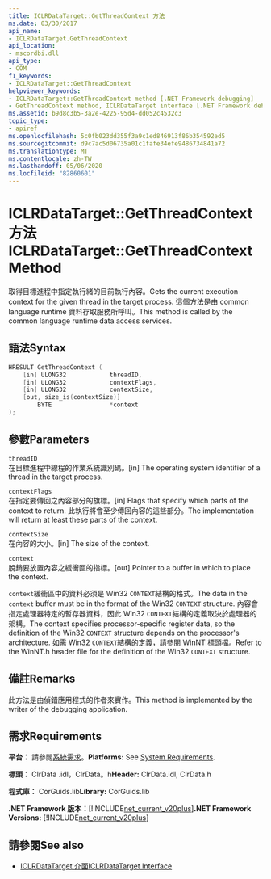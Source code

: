```yaml
---
title: ICLRDataTarget::GetThreadContext 方法
ms.date: 03/30/2017
api_name:
- ICLRDataTarget.GetThreadContext
api_location:
- mscordbi.dll
api_type:
- COM
f1_keywords:
- ICLRDataTarget::GetThreadContext
helpviewer_keywords:
- ICLRDataTarget::GetThreadContext method [.NET Framework debugging]
- GetThreadContext method, ICLRDataTarget interface [.NET Framework debugging]
ms.assetid: b9d8c3b5-3a2e-4225-95d4-dd052c4532c3
topic_type:
- apiref
ms.openlocfilehash: 5c0fb023dd355f3a9c1ed846913f86b354592ed5
ms.sourcegitcommit: d9c7ac5d06735a01c1fafe34efe9486734841a72
ms.translationtype: MT
ms.contentlocale: zh-TW
ms.lasthandoff: 05/06/2020
ms.locfileid: "82860601"
---
```

# <a name="iclrdatatargetgetthreadcontext-method"></a><span data-ttu-id="0322c-102">ICLRDataTarget::GetThreadContext 方法</span><span class="sxs-lookup"><span data-stu-id="0322c-102">ICLRDataTarget::GetThreadContext Method</span></span>
<span data-ttu-id="0322c-103">取得目標進程中指定執行緒的目前執行內容。</span><span class="sxs-lookup"><span data-stu-id="0322c-103">Gets the current execution context for the given thread in the target process.</span></span> <span data-ttu-id="0322c-104">這個方法是由 common language runtime 資料存取服務所呼叫。</span><span class="sxs-lookup"><span data-stu-id="0322c-104">This method is called by the common language runtime data access services.</span></span>  
  
## <a name="syntax"></a><span data-ttu-id="0322c-105">語法</span><span class="sxs-lookup"><span data-stu-id="0322c-105">Syntax</span></span>  
  
```cpp  
HRESULT GetThreadContext (  
    [in] ULONG32            threadID,  
    [in] ULONG32            contextFlags,  
    [in] ULONG32            contextSize,  
    [out, size_is(contextSize)]
        BYTE                *context  
);  
```  
  
## <a name="parameters"></a><span data-ttu-id="0322c-106">參數</span><span class="sxs-lookup"><span data-stu-id="0322c-106">Parameters</span></span>  
 `threadID`  
 <span data-ttu-id="0322c-107">在目標進程中線程的作業系統識別碼。</span><span class="sxs-lookup"><span data-stu-id="0322c-107">[in] The operating system identifier of a thread in the target process.</span></span>  
  
 `contextFlags`  
 <span data-ttu-id="0322c-108">在指定要傳回之內容部分的旗標。</span><span class="sxs-lookup"><span data-stu-id="0322c-108">[in] Flags that specify which parts of the context to return.</span></span> <span data-ttu-id="0322c-109">此執行將會至少傳回內容的這些部分。</span><span class="sxs-lookup"><span data-stu-id="0322c-109">The implementation will return at least these parts of the context.</span></span>  
  
 `contextSize`  
 <span data-ttu-id="0322c-110">在內容的大小。</span><span class="sxs-lookup"><span data-stu-id="0322c-110">[in] The size of the context.</span></span>  
  
 `context`  
 <span data-ttu-id="0322c-111">脫銷要放置內容之緩衝區的指標。</span><span class="sxs-lookup"><span data-stu-id="0322c-111">[out] Pointer to a buffer in which to place the context.</span></span>  
  
 <span data-ttu-id="0322c-112">`context`緩衝區中的資料必須是 Win32 `CONTEXT`結構的格式。</span><span class="sxs-lookup"><span data-stu-id="0322c-112">The data in the `context` buffer must be in the format of the Win32 `CONTEXT` structure.</span></span> <span data-ttu-id="0322c-113">內容會指定處理器特定的暫存器資料，因此 Win32 `CONTEXT`結構的定義取決於處理器的架構。</span><span class="sxs-lookup"><span data-stu-id="0322c-113">The context specifies processor-specific register data, so the definition of the Win32 `CONTEXT` structure depends on the processor's architecture.</span></span> <span data-ttu-id="0322c-114">如需 Win32 `CONTEXT`結構的定義，請參閱 WinNT 標頭檔。</span><span class="sxs-lookup"><span data-stu-id="0322c-114">Refer to the WinNT.h header file for the definition of the Win32 `CONTEXT` structure.</span></span>  
  
## <a name="remarks"></a><span data-ttu-id="0322c-115">備註</span><span class="sxs-lookup"><span data-stu-id="0322c-115">Remarks</span></span>  
 <span data-ttu-id="0322c-116">此方法是由偵錯應用程式的作者來實作。</span><span class="sxs-lookup"><span data-stu-id="0322c-116">This method is implemented by the writer of the debugging application.</span></span>  
  
## <a name="requirements"></a><span data-ttu-id="0322c-117">需求</span><span class="sxs-lookup"><span data-stu-id="0322c-117">Requirements</span></span>  
 <span data-ttu-id="0322c-118">**平台：** 請參閱[系統需求](../../get-started/system-requirements.md)。</span><span class="sxs-lookup"><span data-stu-id="0322c-118">**Platforms:** See [System Requirements](../../get-started/system-requirements.md).</span></span>  
  
 <span data-ttu-id="0322c-119">**標頭：** ClrData .idl，ClrData。h</span><span class="sxs-lookup"><span data-stu-id="0322c-119">**Header:** ClrData.idl, ClrData.h</span></span>  
  
 <span data-ttu-id="0322c-120">**程式庫：** CorGuids.lib</span><span class="sxs-lookup"><span data-stu-id="0322c-120">**Library:** CorGuids.lib</span></span>  
  
 <span data-ttu-id="0322c-121">**.NET Framework 版本：**[!INCLUDE[net_current_v20plus](../../../../includes/net-current-v20plus-md.md)]</span><span class="sxs-lookup"><span data-stu-id="0322c-121">**.NET Framework Versions:** [!INCLUDE[net_current_v20plus](../../../../includes/net-current-v20plus-md.md)]</span></span>  
  
## <a name="see-also"></a><span data-ttu-id="0322c-122">請參閱</span><span class="sxs-lookup"><span data-stu-id="0322c-122">See also</span></span>

- [<span data-ttu-id="0322c-123">ICLRDataTarget 介面</span><span class="sxs-lookup"><span data-stu-id="0322c-123">ICLRDataTarget Interface</span></span>](iclrdatatarget-interface.md)
